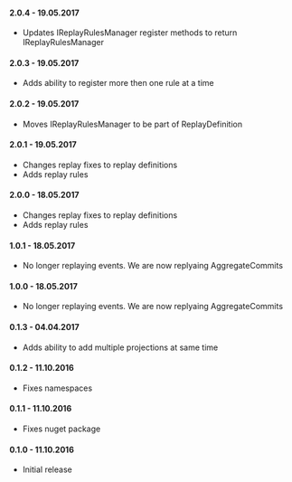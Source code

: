 #### 2.0.4 - 19.05.2017
* Updates IReplayRulesManager register methods to return IReplayRulesManager

#### 2.0.3 - 19.05.2017
* Adds ability to register more then one rule at a time

#### 2.0.2 - 19.05.2017
* Moves IReplayRulesManager to be part of ReplayDefinition

#### 2.0.1 - 19.05.2017
* Changes replay fixes to replay definitions
* Adds replay rules

#### 2.0.0 - 18.05.2017
* Changes replay fixes to replay definitions
* Adds replay rules

#### 1.0.1 - 18.05.2017
* No longer replaying events. We are now replyaing AggregateCommits

#### 1.0.0 - 18.05.2017
* No longer replaying events. We are now replyaing AggregateCommits

#### 0.1.3 - 04.04.2017
* Adds ability to add multiple projections at same time

#### 0.1.2 - 11.10.2016
* Fixes namespaces

#### 0.1.1 - 11.10.2016
* Fixes nuget package

#### 0.1.0 - 11.10.2016
* Initial release
